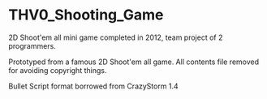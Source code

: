 # THV0_Shooting_Game
2D Shoot'em all mini game completed in 2012, team project of 2 programmers.

Prototyped from a famous 2D Shoot'em all game. All contents file removed for avoiding copyright things.

Bullet Script format borrowed from CrazyStorm 1.4 